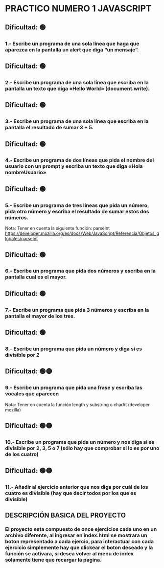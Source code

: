 ﻿# PRACTICO NUMERO 1 JAVASCRIPT


## Dificultad:  🟢
### **1.-** Escribe un programa de una sola línea que haga que aparezca en la pantalla un alert que diga “un mensaje”.
## Dificultad:  🟢
### **2.-** Escribe un programa de una sola línea que escriba en la pantalla un texto que diga «Hello World» (document.write).
## Dificultad:  🟢
### **3.-** Escribe un programa de una sola línea que escriba en la pantalla el resultado de sumar 3 + 5.
## Dificultad:  🟢
### **4.-** Escribe un programa de dos líneas que pida el nombre del usuario con un prompt y escriba un texto que diga «Hola nombreUsuario»
## Dificultad:  🟢
### **5.-** Escribe un programa de tres líneas que pida un número, pida otro número y escriba el resultado de sumar estos dos números.
Nota: Tener en cuenta la siguiente función: parseInt
https://developer.mozilla.org/es/docs/Web/JavaScript/Referencia/Objetos_globales/parseInt
## Dificultad:  🟢
### **6.-** Escribe un programa que pida dos números y escriba en la pantalla cual es el mayor.
## Dificultad:  🟢
### **7.-** Escribe un programa que pida 3 números y escriba en la pantalla el mayor de los tres.
## Dificultad:  🟢
### **8.-** Escribe un programa que pida un número y diga si es divisible por 2
## Dificultad:  🟢🟡 
### **9.-** Escribe un programa que pida una frase y escriba las vocales que aparecen
Nota: Tener en cuenta la función length y substring o charAt (developer mozilla)
## Dificultad:  🟢🟡
### **10.-** Escribe un programa que pida un número y nos diga si es divisible por 2, 3, 5 o 7 (sólo hay que comprobar si lo es por uno de los cuatro)
## Dificultad:  🟢🟡
### **11.-** Añadir al ejercicio anterior que nos diga por cuál de los cuatro es divisible (hay que decir todos por los que es divisible)

## DESCRIPCIÓN BASICA DEL PROYECTO
### El proyecto esta compuesto de once ejercicios cada uno en un archivo diferente, al ingresar en index.html se mostrara un boton representado a cada ejercio, para interactuar con cada ejercicio simplemente hay que clickear el boton deseado y la función se activara, si desea volver al menu de index solamente tiene que recargar la pagina.
